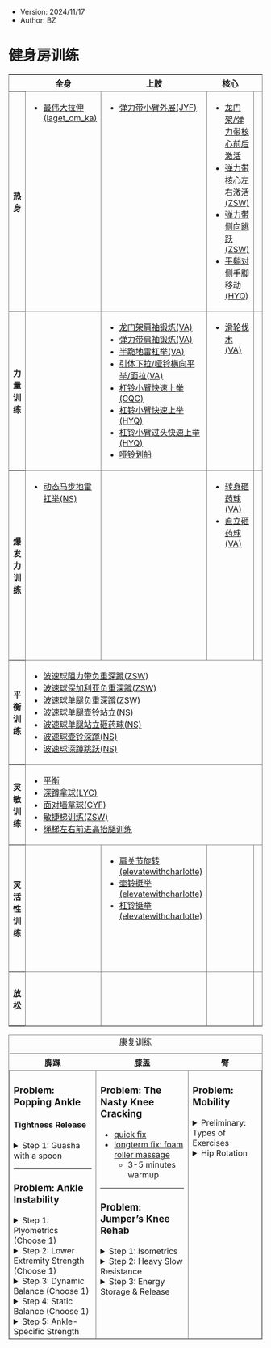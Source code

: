 - Version: 2024/11/17
- Author: BZ

<style>
    table{
        border: 1px solid gray;
    }
    td{
        vertical-align: top;
        border: 1px solid gray;
    }
</style>

# 健身房训练

<table>
<tr>
<th></th>
<th>全身</th>
<th>上肢</th>
<th>核心</th>
<th>臀腿</th>
</tr>
<tr>
<th>热身</th>
<td>

- [最伟大拉伸(laget_om_ka)](https://www.instagram.com/reel/C4X3cI7xnZ6/?utm_source=ig_web_copy_link&igsh=MzRlODBiNWFlZA==)

</td>
<td>

- [弹力带小臂外展(JYF)](https://youtube.com/clip/Ugkx5BiK_Q6gnPOVkJhIxK8UtivgSHXiqxWU?si=wKn8D_KHq0fQ5tlc)

</td>
<td>

- [龙门架/弹力带核心前后激活](https://youtube.com/clip/UgkxGTjMxjOlZzrw-w5lLNQKHxaTTCpaKtax?si=S1fUbG6G6b7Qbe5V)
- [弹力带核心左右激活(ZSW)](https://youtube.com/clip/UgkxkOecUl3-ie5tPwBly-SW9URUr7dAOdGe?si=C6fVxSqKW-Ma2t67)
- [弹力带侧向跳跃(ZSW)](https://youtube.com/clip/Ugkx3Ng4IzpdGQMK8Vtfrstb-koBVVAddbwq?si=Ute4Yb2iUn2z-8M6)
- [平躺对侧手脚移动(HYQ)](https://youtube.com/clip/UgkxkrETXykZdJRnYBfts93cjyUcJxABD6-S?si=wkc1EsQg2rZZan4S)

</td>
<td>

- [弹力带下拉静态弓步(CYF)](https://youtube.com/clip/Ugkxd6iFKYpRDdaSIZ87r6YQnqPr5NF10TcP?si=YAMXiD9zYv1q1_PB)
- [弹力带下拉动态弓步(HYQ)](https://youtube.com/clip/UgkxStLn7qUqlT57qy43tpX05jpi_9zY67JZ?si=NnpzFxpwI2UXaNpD)
- [弹力带后拉跳跃弓步(HYQ)](https://youtube.com/clip/UgkxMFz7Sq29Hpv924Cxg99Rud-d1d1y1cxE?si=thzG3SJwkKN5TR6l)
- [阻力带行进(HYQ)](https://youtube.com/clip/Ugkx70aHhUQAlmg8qEKVVBfJNHU8F1x7uki9?si=KLFXqE37JLcXtQan)
- [阻力带大腿外展(HYQ)](https://youtube.com/clip/UgkxkyenNSDpx7jxGVhZNVv_K6xKeAxKXwac?si=i_Vl2u5oB6j-Z9oD)

</td>
</tr>
<tr>
<th>力量训练</th>
<td></td>
<td>

- [龙门架肩袖锻炼(VA)](https://www.youtube.com/shorts/kB7fr0Yaq3M)
- [弹力带肩袖锻炼(VA)](https://www.youtube.com/shorts/IaRHwiCMV9o)
- [半跪地雷杠举(VA)](https://www.youtube.com/shorts/ffHfZXtRXA0)
- [引体下拉/哑铃横向平举/面拉(VA)](https://www.youtube.com/shorts/9aM5KlOQ6yI)
- [杠铃小臂快速上举(CQC)](https://youtube.com/clip/Ugkx5BiK_Q6gnPOVkJhIxK8UtivgSHXiqxWU?si=wKn8D_KHq0fQ5tlc)
- [杠铃小臂快速上举(HYQ)](https://youtube.com/clip/Ugkx4Ok5cjT75GvAfHlMbObHnm2_PvUxngRs?si=bugB7TN0BBWxLWru)
- [杠铃小臂过头快速上举(HYQ)](https://youtube.com/clip/UgkxCcXHe07xuhkPny1susobTbmGTZz5f_ST?si=oNQTgDlp62tlgvGQ)
- [哑铃划船](https://youtube.com/clip/UgkxApnjVgHvAAgX-rYrcrakxOD7O0OQv2GQ?si=GcDEe2GY7oPu0mOP)

</td>
<td>

- [滑轮伐木(VA)](https://www.youtube.com/shorts/SUCZAWUAk-Q)

</td>
<td>


- [坐姿臀肌挤压(VA)](https://www.instagram.com/reel/C3Am3zZyNI8/?utm_source=ig_web_copy_link&igsh=MzRlODBiNWFlZA==)
- [六角杆硬拉+保加利亚蹲(VA)](https://www.instagram.com/reel/C_J7JIKofbl/?utm_source=ig_web_copy_link&igsh=MzRlODBiNWFlZA==)
- [保加利亚蹲(VA)](https://www.instagram.com/reel/C-u4KJzNJcv/?utm_source=ig_web_copy_link&igsh=MzRlODBiNWFlZA==)
- [杠铃单腿硬拉(HYQ)](https://youtube.com/clip/UgkxQGqU2O0ku8Cp4ShzUcjtashYM5f21NPD?si=t1w0SFkTZOPX_Bjo)
- [史密斯架马步(HYQ)](https://youtube.com/clip/UgkxAcrvub92x8BMgM-VNphOG3Y9rErBHrcM?si=VDqTMaREBe2y_AVT)
- [单腿力量训练(the4cademy)](https://drive.google.com/file/d/1nlEJnQ_GyCpWW9PQlemf8_Y7MlzlsO3V/view?usp=drive_link)

</td>
</tr>
<tr>
<th>爆发力训练</th>
<td>

- [动态马步地雷扛举(NS)](https://drive.google.com/file/d/1ghWzuA7qNnn47vqyOYdTDBo2SDo09ef6/view?usp=drive_link)

</td>
<td></td>
<td>

- [转身砸药球(VA)](https://www.youtube.com/shorts/w42TVK8W7CY)
- [直立砸药球(VA)](https://www.youtube.com/shorts/z0oB_IT3rJI)

</td>
<td>

- [哑铃高脚杯深蹲(VA)](https://www.youtube.com/shorts/Df71KCxDDmQ)
- [单腿深跳远(TW)](https://drive.google.com/file/d/1Hr2Wg_gyl9cZHR6KOPWa7ZjbJ6XscFh1/view?usp=drive_link)
- [单腿箱上弓步跳(TW)](https://drive.google.com/file/d/1UyeykHnlGTaQH6FObrCjRfwMi22UzCen/view?usp=drive_link)
- [单腿跨栏跳(TW)](https://drive.google.com/file/d/1FBcJjH6VcKX81UpINhP2SneWaWOAwmYE/view?usp=drive_link)
- [滑冰者侧跳+腾空跳(Badminton Insight)](https://youtube.com/clip/Ugkx5Hst_I9Hk_xTjiYzmp-qbtaJzVT5IIVW?si=1HKQKeK0E8ty9n02)
- [马步杠铃片高举(NS)](https://drive.google.com/file/d/1oIUkhY75cSJC4idb3m-RC-LlEDmkWRRa/view?usp=drive_link)
- [马步砸药球台阶跳跃(NS)](https://drive.google.com/file/d/1qqvp5POB2b_AEES8vn4I18O6gvTdoqrQ/view?usp=drive_link)
- [腿部爆发力训练组合(laget_om_ka)](https://www.instagram.com/reel/DA0ZEqfvhzJ/?utm_source=ig_web_copy_link&igsh=MzRlODBiNWFlZA==)
- [腿部爆发力训练组合(the4academy)](https://www.instagram.com/p/CmD8i2tLJAE/?utm_source=ig_web_copy_link&igsh=MzRlODBiNWFlZA==)

</td>
</tr>
<tr>
<th>平衡训练</th>
<td colspan="4">

- [波速球阻力带负重深蹲(ZSW)](https://youtu.be/SLhTkwUCOJU)
- [波速球保加利亚负重深蹲(ZSW)](https://youtu.be/SLhTkwUCOJU?t=7)
- [波速球单腿负重深蹲(ZSW)](https://youtu.be/SLhTkwUCOJU?t=11)
- [波速球单腿壶铃站立(NS)](https://drive.google.com/file/d/11u3ATEisNun7bTHr5SYK_WhcnM6iPRZ6/view?usp=drive_link)
- [波速球单腿站立砸药球(NS)](https://drive.google.com/file/d/1569xUN1U29Jf5weNxWydximJMPhTXe2Y/view?usp=drive_link)
- [波速球壶铃深蹲(NS)](https://drive.google.com/file/d/1eXh7OFo-TgGT7Ne1gh3f9VwElTjOymPF/view?usp=drive_link)
- [波速球深蹲跳跃(NS)](https://drive.google.com/file/d/1EU1YgzOOjcydeN7YYRCOi0pdnlSA0w4e/view?usp=drive_link)

</td>

</tr>
<tr>
<th>灵敏训练</th>
<td colspan="4">

- [平衡](https://youtube.com/clip/UgkxNzJtfvD8mtuU_2EF9-qTbXLY55ljd7RZ?si=y7g7ivI_b79RvDAK)
- [深蹲拿球(LYC)](https://youtube.com/clip/Ugkx2yfovnAvH9XZvcOjqCnEtgrtqToWqZu2?si=R0V5ZIeLbdqhQcGn)
- [面对墙拿球(CYF)](https://youtube.com/clip/UgkxFD-SHSPyNug9qkZ2t6rVyM3C-UwuU2Y8?si=O8hv-2PbLPPVkCqW)
- [敏捷梯训练(ZSW)](https://youtu.be/SLhTkwUCOJU?t=22)
- [绳梯左右前进高抬腿训练](https://drive.google.com/file/d/1RCN99klGkwgOsezQ600Sbn8lTocDAVxk/view?usp=drive_link)

</td>
</tr>
<tr>
<th>灵活性训练</th>
<td></td>
<td>

- [肩关节旋转(elevatewithcharlotte)](https://drive.google.com/file/d/1iLQJG8xvCNgaq9OOvCoIOkjlE2iLbuR-/view?usp=drive_link)
- [壶铃挺举(elevatewithcharlotte)](https://drive.google.com/file/d/1_xdrgupiABOK1nb5VGA2GqVc26embCgj/view?usp=drive_link)
- [杠铃挺举(elevatewithcharlotte)](https://drive.google.com/file/d/1WBNp9I-F_7tzUus_WUbJpU6R2UwU4QqZ/view?usp=drive_link)

</td>
<td></td>
<td>

- [髋关节灵活性训练组合(the4academy)](https://www.instagram.com/p/DBEmi6cO_5t/?utm_source=ig_web_copy_link&igsh=MzRlODBiNWFlZA==)
- [髋部灵活性训练组合(the4academy)](https://www.instagram.com/p/CntOUa2ofXV/?utm_source=ig_web_copy_link&igsh=MzRlODBiNWFlZA==)
- [髋部灵活性训练组合(-夏天__)](https://xhslink.com/A/gVWCLF)
- [髋部热身(Eden)](https://drive.google.com/file/d/1U44RqPIuEZDkzHli-u8bRMX5NTTob5zd/view?usp=drive_link)
- [踝关节灵活性训练组合](https://xhslink.com/C/bF5Ek9)

</td>
</tr>
<tr>
<th>放松</th>
<td></td>
<td></td>
<td></td>
<td>

- [跑步膝的放松](https://drive.google.com/file/d/1RijqPc2awafUWVuij4F9hUh_5dKCQtyW/view?usp=drive_link)
- [大腿前侧放松(bulletproofjumper)](https://www.instagram.com/reel/Cmpjk_2BdyN/?utm_source=ig_web_copy_link&igsh=MzRlODBiNWFlZA==)

</td>
</tr>
<!-- <tr>
<th></th>
<td></td>
<td></td>
<td></td>
<td></td>
</tr> -->
</table>

<!-- 康复训练表 -->
<table class="table">
<caption>康复训练</caption>
<thead>
<tr>
<th>脚踝</th>
<th>膝盖</th>
<th>臀</th>
</tr>
<tr>
<td>

### Problem: Popping Ankle

#### Tightness Release

<details>
  <summary>Step 1: Guasha with a spoon</summary>
  
1. lubrication with lotion/oil
2. [long slow strokes over the side tissue](https://youtube.com/clip/Ugkx-Xm3t3kyYneYe1tlenSGGcmBTJeNkCKS?si=zcUxokiVlgxf-WQV)
  - if you feel a spot like sand paper, target it
3. strokes over all the soft tissues around ankle
4. [massage over the popping point](https://youtube.com/clip/UgkxYtLFdxEhGdu0qcFoA6cIzwEyaWnpT7LO?si=7tbpaqSV0o4WBu4o)

</details>

---

### Problem: Ankle Instability

<details>
  <summary>Step 1: Plyometrics (Choose 1)</summary>
  
- [Hopping](https://youtube.com/clip/Ugkx4hT3XkLOwC97FQr95Lnk6u0gMfucN_nG?si=ur8ROTfZhVdkfAbd)
  - Double (then Single) leg hops in place (3 sets x 30 seconds)
  - Double (then Single) leg hops forward & backward
  - Double (then Single) leg hops side to side
- [Jumping](https://youtube.com/clip/Ugkx6LSypcYkP7S58vz1nDN_2SrnYxLiimEh?si=ABAoH7bdjf8a5j-9)
  - Double leg vertical jump (3 sets x 8 repetitions)
  - Vertical jump 2 to 1
  - Single leg vertical jump (3 sets x 6 repetitions)
  - Single leg forward/lateral/diagonal jump

</details>

<details>
  <summary>Step 2: Lower Extremity Strength (Choose 1)</summary>
  
- [Single leg RDL](https://youtube.com/clip/UgkxddP0GhjWk6WyLWUxS3YofI4OELuxBqVi?si=Dceijb6nETqi2lJf)
  - Single leg RDL assist/bodyweight/weighted (3-4 sets x 6-12 repetitions)
- [Lateral step down](https://youtube.com/clip/UgkxZJqBfYvTbU-E-ybIdP_pcSq2pZYE8FCw?si=m_XFLfTgQ3TJ_D8Z)
  - Lateral step down on increased height (3-4 sets x 6-12 repetitions)

</details>

<details>
  <summary>Step 3: Dynamic Balance (Choose 1)</summary>
  
- [Reach with feet](https://youtube.com/clip/UgkxX4g-CxF1Qc7SsZedZydI-_zRrLU9F6Eg?si=FgegDsj6DOagpBFH) (3 sets x 30-60 seconds)
- [Reach with hands](https://youtube.com/clip/UgkxqpCz_ZZufOiOwsv0qH1BmWgVbRR6fFQz?si=F5BCwi19dw-8acs4)

</details>

<details>
  <summary>Step 4: Static Balance (Choose 1)</summary>
  
- [single leg stance with eyes open/closed](https://youtube.com/clip/Ugkxs8CqTdWvCd-WhqC7ymW_EH9tbiwk8PdS?si=zORdfxaFdIzqHrm-) (3 sets x 60 seconds each leg)
- [single leg stance on foam pad with eyes open/closed](https://youtube.com/clip/Ugkxf_QuBxCmW2P7HfnhT0NE1nqmUKP3-Mvr?si=Xuj_3_BrsQUaf5_s)
- [kettlebell pass on foam pad with eyes open/closed](https://youtube.com/clip/Ugkx8mL_1OphsHsnbCdH-OHqojg0ZIW4zxjv?si=J08XEXoPo5z5cW8w)

</details>

<details>
  <summary>Step 5: Ankle-Specific Strength</summary>
  
- [Ankle Eversion](https://youtube.com/clip/UgkxWdmjalK_nRe5l-Hh-XSsa9fX7nFUz6Aa?si=my9_Z0hKBQA7FudZ) (3 sets x 25 repetitions)
- [Dorsiflexion](https://youtube.com/clip/UgkxkmvIEEJsx1LBZdN1ds2eU-VYhwlJXpwh?si=ZsTv13swThXPLhzI) (3 sets x 25 repetitions)
- [Heel raise](https://youtube.com/clip/UgkxNxCQiyq9hqErMMYt2hChRvEH2olDitN2?si=2MyI-2LDZjr3_nmK) (3-4 sets x 6-12 repetitions)
</details>

</td>
<td>

### Problem: The Nasty Knee Cracking

- [quick fix](https://youtu.be/hQgdc4IciHo?t=110)
- [longterm fix: foam roller massage](https://youtu.be/hQgdc4IciHo?t=177) 
  - 3-5 minutes warmup

---

### Problem: Jumper’s Knee Rehab

<details>
  <summary>Step 1: Isometrics </summary>
  
- [double/single leg wall sit](https://youtube.com/clip/UgkxQC18CDkAa1-ct-xo8LYpi2dbeza1t3j7?si=cvXExVG8vuys61xc)
- heel elevated wall sit
- spanish squat
- single leg seated knee extension
  - 3-5 sets of 45 sec, 2min rest, 1-3x/day

</details>

<details>
  <summary>Step 2: Heavy Slow Resistance </summary>
  
- tenders are affected more by the rate of loading than the magnitude of the loading, so you can pick any load in this stage as long as it sufficiently loads the patellar tendon
- [squat](https://youtube.com/clip/UgkxCR_uNgxq5YtcitG5aI0bkzT5a2evUE_b?si=ZGIV3PwPORwpKHdY)
- [split squat](https://youtube.com/clip/UgkxbzU4HoBreiXMPB8vnMFWelTRxpc1p7mq?si=oLtMSNVPUoNwDdLL)
- [step down](https://youtube.com/clip/UgkxxyZyCFcOOUrhGhlYZGkIyW7dnrRb5Ff4?si=BscCEQ4NLaYs3h0M)
  - 1-2 exercises | 3-4 sets of 6-15 reps | 2-3 days a week
  - slow tempo: e.g. descend 3 seconds + 1 second at the bottom + ascend 3 seconds

</details>

<details>
  <summary>Step 3: Energy Storage & Release </summary>
  
- [combo 1](https://youtube.com/clip/UgkxIX_WE4Zqp2gfj6DtmGn4IR4k71gH9rgD?si=Im34HQv_gEgmcLQM)
  - countermovement box jump
  - countermovement jump
  - bilateral depth drop
  - bilateral depth jump
  - single leg depth drop
  - single depth jump
- [combo 2](https://youtube.com/clip/Ugkx6g6SrcEMSbB3aa9xRWewbRILjmE4-80h?si=bwpLEnwzlKgZzj5m)
  - forward lunge
  - forward lunge with step back
  - step and land
  - step and land with step back
  - running with step back
- hints
  - 2-3 times a week
  - intentionally load the knee extensor mechanism as much as tolerable

</details>

</td>
<td>

### Problem: Mobility

<details>
  <summary>Preliminary: Types of Exercises</summary>
  
- Type 1: Exercises that stretch into that range of motion
  - e.g. [improve hip extension range of motion by stretching](https://youtube.com/clip/UgkxVtYU9RFLzQdaHgZ16Uz5nU8l-vNOsCXh?si=bj5ozwsQPrkOOT_e), options:
    1. [static stretching](https://youtube.com/clip/UgkxZpz7bo54IqdFeSfI4sUTvmQNBVgFl1dZ?si=im-uTNmOigfWFL5V)
    2. [dynamic stretching](https://youtube.com/clip/UgkxNng-8F3OhZZ1ZoVCedpq9euO9e2atdOE?si=Xrtf7Js6crqFM94X)
    3. [contract & relax](https://youtube.com/clip/Ugkx5StQCTX7Els57y6DEWF_17imWSQlys5I?si=WMv1D0G4pYPS7axO)
    4. [lengthen & strengthen](https://youtube.com/clip/UgkxJaub1FW0zMLzk4okDU3jqUlIMlGnLakC?si=LbIOMX1VdZlDxjBI)
    5. [full range of motion](https://youtube.com/clip/UgkxklAolrNfsDhY6zgKVyz8HmbkWyaepMyr?si=O8eheUge7gImi7Mr)
- Type 2: Exercises by strengthening the muscles that move your hip in that specific direction
  - e.g. [glute bridge and standing cable](https://youtube.com/clip/UgkxWdwTGdP6xFJH4udv3rYy_48Ntb_9HZHt?si=yt2hl65kQrHt8qoR)
  
</details>


<details>
  <summary>Hip Rotation</summary>

- External Rotation
  - [stretching hip internal rotators & strengthening hip external rotators](https://youtube.com/clip/UgkxBs9UuLVR0UfMAGuv_mHU1CqXM5Vb5yR2?si=7xhp11OiGal9DpSo)
  - [seated/supine figure 4 stretch](https://youtube.com/clip/UgkxAV_zOjN3IX6xldlJvLfcOLeAYl6rBeFi?si=rqlSGxJj6Azbfvw1)
  - [pigeon pose stretching and variants](https://youtube.com/clip/UgkxdGU2BTmj9zjqHBA-P9im0mEZNMZWWHf8?si=AGdjLAuJWfBdSfF8)
- Internal Rotation
  - [stretching hip external rotators & strengthening hip internal rotators](https://youtube.com/clip/UgkxsXxu_72f9BtAamG4M016hjozIE8lIXZm?si=wQRpPHhxPVl-nGvN)
  - [supine internal rotation stretch](https://youtube.com/clip/Ugkx0eM7fiRMMMHehaYRNzV1xh82XFSUqHT_?si=OZHAfUOdG97znV6W)
    - 30-60 seconds
- External & Internal Rotation Together
  - [90/90 Holds](https://youtube.com/clip/UgkxX7BtfC1muEVu3S5TAeQAYmR0RAE1fqDM?si=wEgqknVBho55rB22)
  - [90/90 External Rotation Bias](https://youtube.com/clip/UgkxSZsat3Yzxsbygh06UF-yCCm6TmNvCeey?si=76PFfsQ1E1NnCIHM)
  - [90/90 Internal Rotation Bias](https://youtube.com/clip/UgkxPc4f2Qn8Z_-yRGlTnTcQ6o307r72F5rw?si=Nm8xAoO7DBhpP8gf)
  - [90/90 external rotation strength](https://youtube.com/clip/UgkxLQoHXkeOJVmiDVUU_Y_yeESqEHzjDLx1?si=6Erm0-vUaU9zlqnh)
  - [90/90 internal rotation strength](https://youtube.com/clip/UgkxQnuA-5rS2_3ZPqbf26q0kqqutPsNIomi?si=UofUUgwEm6_mtbTs)
    - 10-15 repetitions witha a 2-3 second hold
  - [90/90 transition](https://youtube.com/clip/Ugkxg5o1uzqK1_3Pe9hJrB73Jfei5k8qTEY-?si=lHmn3FBYJlEVx2m1)

</details>


</td>
</tr>
</thead>
<tbody></tbody>
</table>